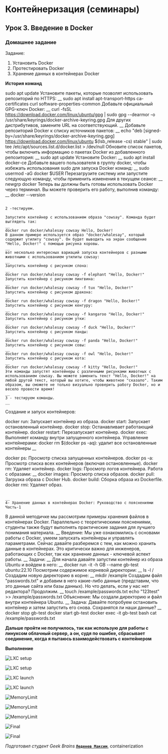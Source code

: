 # Контейнеризация (семинары)


## Урок 3. Введение в Docker

### **Домашнее задание**

Задание:
1) Установить Docker
2) Протестировать Docker
3) Хранение данных в контейнерах Docker


**История команд**

sudo apt update
Установите пакеты, которые позволят использовать репозиторий по HTTPS:
__
sudo apt install apt-transport-https ca-certificates curl software-properties-common
Добавьте официальный GPG-ключ Docker:
__
curl -fsSL https://download.docker.com/linux/ubuntu/gpg | sudo gpg --dearmor -o /usr/share/keyrings/docker-archive-keyring.gpg
Для других дистрибутивов, замените URL на соответствующий.
__
Добавьте репозиторий Docker к списку источников пакетов:
__
echo "deb [signed-by=/usr/share/keyrings/docker-archive-keyring.gpg] https://download.docker.com/linux/ubuntu $(lsb_release -cs) stable" | sudo tee /etc/apt/sources.list.d/docker.list > /dev/null
Обновите список пакетов, чтобы включить информацию о пакетах Docker из добавленного репозитория:
__
sudo apt update
Установите Docker:
__
sudo apt install docker-ce
Добавьте вашего пользователя в группу docker, чтобы избежать использования sudo для запуска Docker команд:
__
sudo usermod -aG docker $USER
Перезагрузите систему или запустите следующую команду, чтобы применить изменения в текущем сеансе:
__
newgrp docker
Теперь вы должны быть готовы использовать Docker через терминал. Вы можете проверить его работу, выполнив команду:
__
docker --version
```

2 -тестируем.

Запустите контейнер с использованием образа "cowsay". Команда будет выглядеть так:
__
docker run docker/whalesay cowsay Hello, Docker!
В данном примере используется образ "docker/whalesay", который содержит утилиту "cowsay". Он будет выводить на экран сообщение "Hello, Docker!" с помощью рисунка коровы.
__
вот несколько интересных вариаций запуска контейнеров с разными животными с использованием утилиты cowsay:
__
Запустить контейнер с рисунком слона:
__
docker run docker/whalesay cowsay -f elephant "Hello, Docker!"
Запустить контейнер с рисунком пингвина:
__
docker run docker/whalesay cowsay -f tux "Hello, Docker!"
Запустить контейнер с рисунком дракона:
__
docker run docker/whalesay cowsay -f dragon "Hello, Docker!"
Запустить контейнер с рисунком кенгуру:
__
docker run docker/whalesay cowsay -f kangaroo "Hello, Docker!"
Запустить контейнер с рисунком утки:
__
docker run docker/whalesay cowsay -f duck "Hello, Docker!"
Запустить контейнер с рисунком панды:
__
docker run docker/whalesay cowsay -f panda "Hello, Docker!"
Запустить контейнер с рисунком совы:
__
docker run docker/whalesay cowsay -f owl "Hello, Docker!"
Запустить контейнер с рисунком кота:
__
docker run docker/whalesay cowsay -f kitty "Hello, Docker!"
Эти команды запустят контейнеры с различными рисунками животных с использованием cowsay. Вы можете заменить текст "Hello, Docker!" на любой другой текст, который вы хотите, чтобы животное "сказало". Таким образом, вы сможете не только визуально проверить работу Docker, но и весело провести время!
__
3 - тестируем команды.
__
```
Создание и запуск контейнеров:

docker run: Запускает контейнер из образа.
docker start: Запускает остановленный контейнер.
docker stop: Останавливает работающий контейнер.
docker restart: Перезапускает контейнер.
docker exec: Выполняет команду внутри запущенного контейнера.
Управление контейнерами:
docker rm $(docker ps -aq): удалит все остановленные контейнеры
__

docker ps: Просмотр списка запущенных контейнеров.
docker ps -a: Просмотр списка всех контейнеров (включая остановленные).
docker rm: Удаляет контейнер.
docker logs: Просмотр логов контейнера.
Работа с образами:
__
docker images: Просмотр списка образов.
docker pull: Загрузка образа с Docker Hub.
docker build: Сборка образа из Dockerfile.
docker rmi: Удаляет образ.
```

__
4- Хранение данных в контейнерах Docker: Руководство с пояснениями
Часть-1
```

В данной методичке мы рассмотрим примеры хранения файлов в контейнерах Docker. Параллельно с теоретическими пояснениями, студенты также будут выполнять практические задания для лучшего понимания материала.
__
Введение:
Мы уже ознакомились с основами работы с Docker, умеем запускать контейнеры и управлять параметрами. Сейчас давайте разберемся с тем, как можно хранить данные в контейнерах. Это критически важно для инженеров, работающих с Docker, так как хранение данных - ключевой аспект работы.
__
Задачи:
__
Для начала давайте запустим контейнер из образа Ubuntu и войдем в него:
__
docker run -it -h GB --name gb-test ubuntu:22.10
Посмотрим содержимое корневой директории:
__
ls -l /
Создадим новую директорию в корне:
__
mkdir /example
Создадим файл "passwords.txt" и добавим в него какие-либо данные (представим, что это данные сайта или базы данных). Но что делать, если у нас нет редактора? Продолжим.
__
touch /example/passwords.txt
echo "123test" >> /example/passwords.txt
Объяснение:
Мы создали директорию и файл внутри контейнера Ubuntu.
__
Задача:
Давайте попробуем остановить контейнер и затем запустить его снова. Сохранятся ли наши данные?
__
docker stop gb-test
docker start gb-test
docker exec -it gb-test bash
cat /example/passwords.txt


**Дальше пройти не получилось, так как использую для работы с линуксом облачный сервер, а он, судя по ошибке, сбрасывает соединение, когда я пытаюсь взаимодействовать с контейнером**

**Выполнение**

![LXC setup](https://github.com/ScarletStranger/containerization/blob/main/Seminar3/1.png)

![LXC setup](https://github.com/ScarletStranger/containerization/blob/main/Seminar3/2.png)

![LXC launch](https://github.com/ScarletStranger/containerization/blob/main/Seminar3/3.png)

![LXC launch](https://github.com/ScarletStranger/containerization/blob/main/Seminar3/4.png)

![MemoryLimit](https://github.com/ScarletStranger/containerization/blob/main/Seminar3/5.png)

![MemoryLimit](https://github.com/ScarletStranger/containerization/blob/main/Seminar3/6.png)

![MemoryLimit](https://github.com/ScarletStranger/containerization/blob/main/Seminar3/7.png)

![Final](https://github.com/ScarletStranger/containerization/blob/main/Seminar3/8.png)

![Final](https://github.com/ScarletStranger/containerization/blob/main/Seminar3/9.png)

*Подготовил студент Geek Brains* [**`Леденев Максим`**](https://github.com/ScarletStranger), containerization

